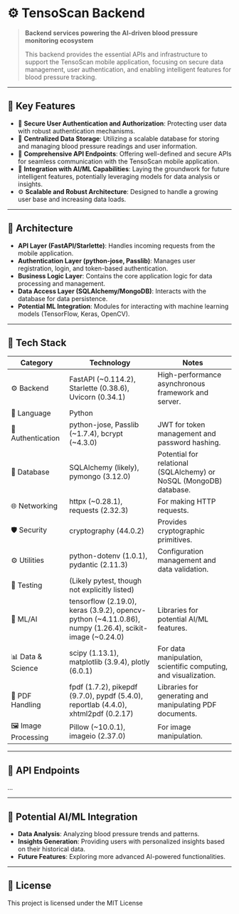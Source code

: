 # ⚙️ TensoScan Backend

> **Backend services powering the AI-driven blood pressure monitoring ecosystem**
>
> This backend provides the essential APIs and infrastructure to support the TensoScan mobile application, focusing on secure data management, user authentication, and enabling intelligent features for blood pressure tracking.

---

## 🚀 Key Features

- 🔑 **Secure User Authentication and Authorization**: Protecting user data with robust authentication mechanisms.
- 💾 **Centralized Data Storage**: Utilizing a scalable database for storing and managing blood pressure readings and user information.
- 🔗 **Comprehensive API Endpoints**: Offering well-defined and secure APIs for seamless communication with the TensoScan mobile application.
- 🧠 **Integration with AI/ML Capabilities**: Laying the groundwork for future intelligent features, potentially leveraging models for data analysis or insights.
- ⚙️ **Scalable and Robust Architecture**: Designed to handle a growing user base and increasing data loads.

---

## 🧱 Architecture

- **API Layer (FastAPI/Starlette)**: Handles incoming requests from the mobile application.
- **Authentication Layer (python-jose, Passlib)**: Manages user registration, login, and token-based authentication.
- **Business Logic Layer**: Contains the core application logic for data processing and management.
- **Data Access Layer (SQLAlchemy/MongoDB)**: Interacts with the database for data persistence.
- **Potential ML Integration**: Modules for interacting with machine learning models (TensorFlow, Keras, OpenCV).

---

## 🧰 Tech Stack

| Category         | Technology                                  | Notes                                                                 |
|------------------|---------------------------------------------|-----------------------------------------------------------------------|
| ⚙️ Backend       | FastAPI (~0.114.2), Starlette (0.38.6), Uvicorn (0.34.1) | High-performance asynchronous framework and server.                 |
| 🐍 Language       | Python                                      |                                                                       |
| 🔑 Authentication | python-jose, Passlib (~1.7.4), bcrypt (~4.3.0) | JWT for token management and password hashing.                        |
| 💾 Database      | SQLAlchemy (likely), pymongo (3.12.0)       | Potential for relational (SQLAlchemy) or NoSQL (MongoDB) database. |
| 🌐 Networking    | httpx (~0.28.1), requests (2.32.3)          | For making HTTP requests.                                             |
| 🛡️ Security       | cryptography (44.0.2)                         | Provides cryptographic primitives.                                      |
| ⚙️ Utilities      | python-dotenv (1.0.1), pydantic (2.11.3)      | Configuration management and data validation.                         |
| 🧪 Testing        | (Likely pytest, though not explicitly listed) |                                                                       |
| 🧠 ML/AI          | tensorflow (2.19.0), keras (3.9.2), opencv-python (~4.11.0.86), numpy (1.26.4), scikit-image (~0.24.0) | Libraries for potential AI/ML features.                             |
| 📊 Data & Science | scipy (1.13.1), matplotlib (3.9.4), plotly (6.0.1) | For data manipulation, scientific computing, and visualization.      |
| 📄 PDF Handling   | fpdf (1.7.2), pikepdf (9.7.0), pypdf (5.4.0), reportlab (4.4.0), xhtml2pdf (0.2.17) | Libraries for generating and manipulating PDF documents.              |
| 🖼️ Image Processing| Pillow (~10.0.1), imageio (2.37.0)         | For image manipulation.                                               |

---

## 🔗 API Endpoints

...

---

## 🧠 Potential AI/ML Integration

- **Data Analysis**: Analyzing blood pressure trends and patterns.
- **Insights Generation**: Providing users with personalized insights based on their historical data.
- **Future Features**: Exploring more advanced AI-powered functionalities.

---

## 📄 License

This project is licensed under the MIT License
